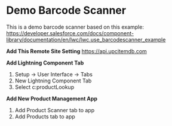 # Demo Barcode Scanner

This is a demo barcode scanner based on this example: https://developer.salesforce.com/docs/component-library/documentation/en/lwc/lwc.use_barcodescanner_example

**Add This Remote Site Setting** 
https://api.upcitemdb.com

**Add Lightning Component Tab**
 1. Setup → User Interface → Tabs
 2. New Lightning Component Tab
 3. Select c:productLookup
   
**Add New Product Management App**
1. Add Product Scanner tab to app
2. Add Products tab to app
